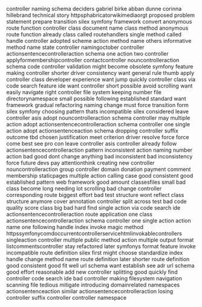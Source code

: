 controller naming schema deciders gabriel birke abban dunne corinna hillebrand technical story httpsphabricatorwikimediaorgt proposed problem statement prepare transition silex symfony framework convert anonymous route function controller class document name class method anonymous route function already class called routehandlers single method called handle controller adopted scheme action method name others informative method name state controller namingoctober controller actionsentencecontrolleraction schema one action two controller applyformembershipcontroller contactcontroller nouncontrolleraction schema code controller validation might become obsolete symfony feature making controller shorter driver consistency want general rule thumb apply controller class developer experience want jump quickly controller class via code search feature ide want controller short possible avoid scrolling want easily navigate right controller file system keeping number file directorynamespace small possible following established standard want framework gradual refactoring naming change must force transition form silex symfony choosing pattern thats incompatible silex considered leave controller asis adopt nouncontrolleraction schema controller may multiple action adopt actionsentencecontrolleraction schema controller one single action adopt actionsentenceaction schema dropping controller suffix outcome tbd chosen justification meet criterion driver resolve force force come best see pro con leave controller asis controller already follow actionsentencecontrolleraction pattern inconsistent action naming number action bad good dont change anything bad inconsistent bad inconsistency force future devs pay attentionthink creating new controller nouncontrolleraction group controller domain donation payment comment membership staticpages multiple action calling case good consistent good established pattern web framework good amount classesfiles small bad class become long needing lot scrolling bad change controller corresponding route biggest effort bad test structure wont reflect class structure anymore cover annotation controller split across test bad code quality score class big bad hard find single action via code search ide actionsentencecontrolleraction route application one class actionsentencecontrolleraction schema controller one single action action name one following handle index invoke magic method httpssymfonycomdoccurrentcontrollerservicehtmlinvokablecontrollers singleaction controller multiple public method action multiple output format listcommentscontroller stay refactored later symfonys format feature invoke incompatible route definition silex first might choose standardize index handle change method name route definition later shorter route definition good consistent good fit well url schema want establish see adr url schema good effort reasonable add new controller splitting good quickly find controller code search ide bad controller making filesystem navigation scanning file tedious mitigate introducing domainrelated namespaces actionsentenceaction similar actionsentencecontrolleraction losing controller suffix controller controller namespace